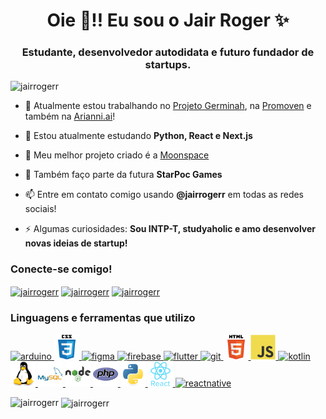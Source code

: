 <h1 align="center">Oie 👋!! Eu sou o Jair Roger ✨</h1>
<h3 align="center">Estudante, desenvolvedor autodidata e futuro fundador de startups.</h3>

<p align="left"> <img src="https://komarev.com/ghpvc/?username=jairrogerr&label=Profile%20views&color=0e75b6&style=flat" alt="jairrogerr" /> </p>

- 🔭 Atualmente estou trabalhando no [Projeto Germinah](https://github.com/jairrogerr/Germinah), na [Promoven](https://github.com/jairrogerr/Promoven) e também na [Arianni.ai](https://github.com/jairrogerr/Arianni.ai)!

- 🌱 Estou atualmente estudando **Python, React e Next.js**

- 👯 Meu melhor projeto criado é a [Moonspace](https://moonspace.rf.gd)

- 🤝 Também faço parte da futura **StarPoc Games**

<!--- 👨‍💻 Toda a minha carreira está disponível em [https://github.com/jairrogerr](https://github.com/jairrogerr)-->

- 📫 Entre em contato comigo usando **@jairrogerr** em todas as redes sociais!

- ⚡ Algumas curiosidades: **Sou INTP-T, studyaholic e amo desenvolver novas ideias de startup!**

<h3 align="left">Conecte-se comigo!</h3>
<p align="left">
<a href="https://linkedin.com/in/jairrogerr" target="blank"><img align="center" src="https://raw.githubusercontent.com/rahuldkjain/github-profile-readme-generator/master/src/images/icons/Social/linked-in-alt.svg" alt="jairrogerr" height="30" width="40" /></a>
<a href="https://instagram.com/jairrogerr" target="blank"><img align="center" src="https://raw.githubusercontent.com/rahuldkjain/github-profile-readme-generator/master/src/images/icons/Social/instagram.svg" alt="jairrogerr" height="30" width="40" /></a>
<a href="https://www.youtube.com/c/jairrogerr" target="blank"><img align="center" src="https://raw.githubusercontent.com/rahuldkjain/github-profile-readme-generator/master/src/images/icons/Social/youtube.svg" alt="jairrogerr" height="30" width="40" /></a>
</p>

<h3 align="left">Linguagens e ferramentas que utilizo</h3>
<p align="left"> <a href="https://www.arduino.cc/" target="_blank" rel="noreferrer"> <img src="https://cdn.worldvectorlogo.com/logos/arduino-1.svg" alt="arduino" width="40" height="40"/> </a> <a href="https://www.w3schools.com/css/" target="_blank" rel="noreferrer"> <img src="https://raw.githubusercontent.com/devicons/devicon/master/icons/css3/css3-original-wordmark.svg" alt="css3" width="40" height="40"/> </a> <a href="https://www.figma.com/" target="_blank" rel="noreferrer"> <img src="https://www.vectorlogo.zone/logos/figma/figma-icon.svg" alt="figma" width="40" height="40"/> </a> <a href="https://firebase.google.com/" target="_blank" rel="noreferrer"> <img src="https://www.vectorlogo.zone/logos/firebase/firebase-icon.svg" alt="firebase" width="40" height="40"/> </a> <a href="https://flutter.dev" target="_blank" rel="noreferrer"> <img src="https://www.vectorlogo.zone/logos/flutterio/flutterio-icon.svg" alt="flutter" width="40" height="40"/> </a> <a href="https://git-scm.com/" target="_blank" rel="noreferrer"> <img src="https://www.vectorlogo.zone/logos/git-scm/git-scm-icon.svg" alt="git" width="40" height="40"/> </a> <a href="https://www.w3.org/html/" target="_blank" rel="noreferrer"> <img src="https://raw.githubusercontent.com/devicons/devicon/master/icons/html5/html5-original-wordmark.svg" alt="html5" width="40" height="40"/> </a> <a href="https://developer.mozilla.org/en-US/docs/Web/JavaScript" target="_blank" rel="noreferrer"> <img src="https://raw.githubusercontent.com/devicons/devicon/master/icons/javascript/javascript-original.svg" alt="javascript" width="40" height="40"/> </a> <a href="https://kotlinlang.org" target="_blank" rel="noreferrer"> <img src="https://www.vectorlogo.zone/logos/kotlinlang/kotlinlang-icon.svg" alt="kotlin" width="40" height="40"/> </a> <a href="https://www.linux.org/" target="_blank" rel="noreferrer"> <img src="https://raw.githubusercontent.com/devicons/devicon/master/icons/linux/linux-original.svg" alt="linux" width="40" height="40"/> </a> <a href="https://www.mysql.com/" target="_blank" rel="noreferrer"> <img src="https://raw.githubusercontent.com/devicons/devicon/master/icons/mysql/mysql-original-wordmark.svg" alt="mysql" width="40" height="40"/> </a> <a href="https://nodejs.org" target="_blank" rel="noreferrer"> <img src="https://raw.githubusercontent.com/devicons/devicon/master/icons/nodejs/nodejs-original-wordmark.svg" alt="nodejs" width="40" height="40"/> </a> <a href="https://www.php.net" target="_blank" rel="noreferrer"> <img src="https://raw.githubusercontent.com/devicons/devicon/master/icons/php/php-original.svg" alt="php" width="40" height="40"/> </a> <a href="https://www.python.org" target="_blank" rel="noreferrer"> <img src="https://raw.githubusercontent.com/devicons/devicon/master/icons/python/python-original.svg" alt="python" width="40" height="40"/> </a> <a href="https://reactjs.org/" target="_blank" rel="noreferrer"> <img src="https://raw.githubusercontent.com/devicons/devicon/master/icons/react/react-original-wordmark.svg" alt="react" width="40" height="40"/> </a> <a href="https://reactnative.dev/" target="_blank" rel="noreferrer"> <img src="https://reactnative.dev/img/header_logo.svg" alt="reactnative" width="40" height="40"/> </a> </p>

<p><img align="left" src="https://github-readme-stats.vercel.app/api/top-langs?username=jairrogerr&show_icons=true&locale=en&layout=compact" alt="jairrogerr" /></p>

<p>&nbsp;<img align="center" src="https://github-readme-stats.vercel.app/api?username=jairrogerr&show_icons=true&locale=en" alt="jairrogerr" /></p>
